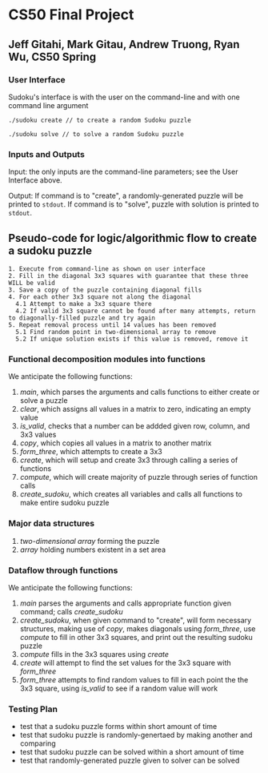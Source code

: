 # CS50 Final Project
## Jeff Gitahi, Mark Gitau, Andrew Truong, Ryan Wu, CS50 Spring

### User Interface
Sudoku's interface is with the user on the command-line and with one command line argument
```
./sudoku create // to create a random Sudoku puzzle
```
```
./sudoku solve // to solve a random Sudoku puzzle
```

### Inputs and Outputs
Input: the only inputs are the command-line parameters; see the User Interface above.

Output: If command is to "create", a randomly-generated puzzle will be printed to `stdout`. If command is to "solve", puzzle with solution is printed to `stdout`.

## Pseudo-code for logic/algorithmic flow to create a sudoku puzzle
```
1. Execute from command-line as shown on user interface
2. Fill in the diagonal 3x3 squares with guarantee that these three WILL be valid
3. Save a copy of the puzzle containing diagonal fills
4. For each other 3x3 square not along the diagonal
  4.1 Attempt to make a 3x3 square there
  4.2 If valid 3x3 square cannot be found after many attempts, return to diagonally-filled puzzle and try again
5. Repeat removal process until 14 values has been removed
  5.1 Find random point in two-dimensional array to remove
  5.2 If unique solution exists if this value is removed, remove it
```

### Functional decomposition modules into functions
We anticipate the following functions:
1. *main*, which parses the arguments and calls functions to either create or solve a puzzle
2. *clear*, which assigns all values in a matrix to zero, indicating an empty value
3. *is_valid*, checks that a number can be addded given row, column, and 3x3 values
4. *copy*, which copies all values in a matrix to another matrix
5. *form_three*, which attempts to create a 3x3
6. *create*, which will setup and create 3x3 through calling a series of functions
7. *compute*, which will create majority of puzzle through series of function calls
8. *create_sudoku*, which creates all variables and calls all functions to make entire sudoku puzzle

### Major data structures
1. *two-dimensional array* forming the puzzle
2. *array* holding numbers existent in a set area

### Dataflow through functions
We anticipate the following functions:
1. *main* parses the arguments and calls appropriate function given command; calls *create_sudoku* 
2. *create_sudoku*, when given command to "create", will form necessary structures, making use of *copy*, makes diagonals using *form_three*, use *compute* to fill in other 3x3 squares, and print out the resulting sudoku puzzle
3. *compute* fills in the 3x3 squares using *create*
4. *create* will attempt to find the set values for the 3x3 square with *form_three*
5. *form_three* attempts to find random values to fill in each point the the 3x3 square, using *is_valid* to see if a random value will work

### Testing Plan
- test that a sudoku puzzle forms within short amount of time
- test that sudoku puzzle is randomly-genertaed by making another and comparing
- test that sudoku puzzle can be solved within a short amount of time
- test that randomly-generated puzzle given to solver can be solved
